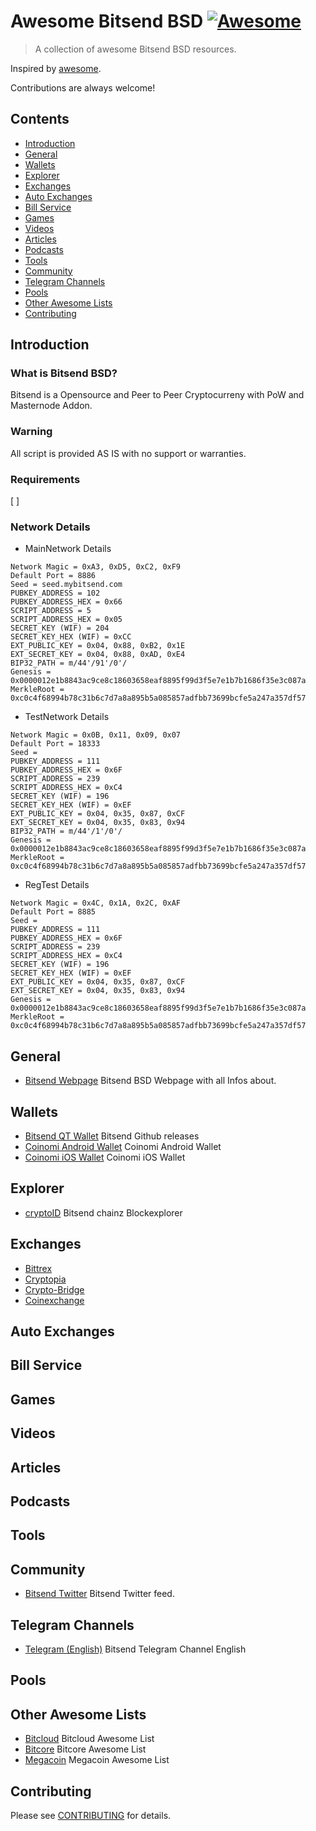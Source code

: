 # Awesome Bitsend BSD [![Awesome](https://awesome.re/badge.svg)](https://awesome.re)

> A collection of awesome Bitsend BSD resources.

Inspired by [awesome](https://github.com/sindresorhus/awesome).

Contributions are always welcome! 

## Contents
* [Introduction](#introduction)
* [General](#general)
* [Wallets](#wallets)
* [Explorer](#explorer)
* [Exchanges](#exchanges)
* [Auto Exchanges](#auto-exchanges)
* [Bill Service](#bill-service)
* [Games](#games)
* [Videos](#videos)
* [Articles](#articles)
* [Podcasts](#podcasts)
* [Tools](#tools)
* [Community](#community)
* [Telegram Channels](#telegram-channels)
* [Pools](#pools)
* [Other Awesome Lists](#other-awesome-lists)
* [Contributing](#contributing)

## Introduction
### What is Bitsend BSD?
Bitsend is a Opensource and Peer to Peer Cryptocurreny with PoW and Masternode Addon.

### Warning
All script is provided AS IS with no support or warranties.

### Requirements
[ ]

### Network Details
* MainNetwork Details
```
Network Magic = 0xA3, 0xD5, 0xC2, 0xF9
Default Port = 8886
Seed = seed.mybitsend.com
PUBKEY_ADDRESS = 102
PUBKEY_ADDRESS_HEX = 0x66
SCRIPT_ADDRESS = 5
SCRIPT_ADDRESS_HEX = 0x05
SECRET_KEY (WIF) = 204
SECRET_KEY_HEX (WIF) = 0xCC
EXT_PUBLIC_KEY = 0x04, 0x88, 0xB2, 0x1E
EXT_SECRET_KEY = 0x04, 0x88, 0xAD, 0xE4
BIP32_PATH = m/44'/91'/0'/
Genesis = 0x0000012e1b8843ac9ce8c18603658eaf8895f99d3f5e7e1b7b1686f35e3c087a
MerkleRoot = 0xc0c4f68994b78c31b6c7d7a8a895b5a085857adfbb73699bcfe5a247a357df57
```
* TestNetwork Details
```
Network Magic = 0x0B, 0x11, 0x09, 0x07
Default Port = 18333
Seed = 
PUBKEY_ADDRESS = 111
PUBKEY_ADDRESS_HEX = 0x6F
SCRIPT_ADDRESS = 239
SCRIPT_ADDRESS_HEX = 0xC4
SECRET_KEY (WIF) = 196
SECRET_KEY_HEX (WIF) = 0xEF
EXT_PUBLIC_KEY = 0x04, 0x35, 0x87, 0xCF
EXT_SECRET_KEY = 0x04, 0x35, 0x83, 0x94
BIP32_PATH = m/44'/1'/0'/
Genesis = 0x0000012e1b8843ac9ce8c18603658eaf8895f99d3f5e7e1b7b1686f35e3c087a
MerkleRoot = 0xc0c4f68994b78c31b6c7d7a8a895b5a085857adfbb73699bcfe5a247a357df57
```
* RegTest Details
```
Network Magic = 0x4C, 0x1A, 0x2C, 0xAF
Default Port = 8885
Seed =
PUBKEY_ADDRESS = 111
PUBKEY_ADDRESS_HEX = 0x6F
SCRIPT_ADDRESS = 239
SCRIPT_ADDRESS_HEX = 0xC4
SECRET_KEY (WIF) = 196
SECRET_KEY_HEX (WIF) = 0xEF
EXT_PUBLIC_KEY = 0x04, 0x35, 0x87, 0xCF
EXT_SECRET_KEY = 0x04, 0x35, 0x83, 0x94
Genesis = 0x0000012e1b8843ac9ce8c18603658eaf8895f99d3f5e7e1b7b1686f35e3c087a
MerkleRoot = 0xc0c4f68994b78c31b6c7d7a8a895b5a085857adfbb73699bcfe5a247a357df57
```

## General
* [Bitsend Webpage](https://bitsend.info/) Bitsend BSD Webpage with all Infos about.

## Wallets
* [Bitsend QT Wallet](https://github.com/LIMXTEC/Bitsend/releases) Bitsend Github releases
* [Coinomi Android Wallet](https://play.google.com/store/apps/details?id=com.coinomi.wallet) Coinomi Android Wallet
* [Coinomi iOS Wallet](https://itunes.apple.com/app/coinomi-wallet/id1333588809) Coinomi iOS Wallet

## Explorer
* [cryptoID](https://chainz.cryptoid.info/bsd/) Bitsend chainz Blockexplorer

## Exchanges
* [Bittrex](https://bittrex.com/Market/Index?MarketName=BTC-BSD)
* [Cryptopia](https://www.cryptopia.co.nz/Exchange/?market=BSD_BTC)
* [Crypto-Bridge](https://wallet.crypto-bridge.org/market/BRIDGE.BSD_BRIDGE.BTC)
* [Coinexchange](https://www.coinexchange.io/market/BSD/BTC)

## Auto Exchanges

## Bill Service

## Games

## Videos

## Articles

## Podcasts

## Tools

## Community
* [Bitsend Twitter](https://twitter.com/bit_send) Bitsend Twitter feed.

## Telegram Channels
* [Telegram (English)](https://t.me/BSD_Bitsend) Bitsend Telegram Channel English

## Pools

## Other Awesome Lists
* [Bitcloud](https://github.com/LIMXTEC/awesome-bitcloud-btdx/) Bitcloud Awesome List
* [Bitcore](https://github.com/LIMXTEC/awesome-bitcore-btx/) Bitcore Awesome List
* [Megacoin](https://github.com/LIMXTEC/awesome-megacoin-mec/) Megacoin Awesome List

## Contributing
Please see [CONTRIBUTING](https://github.com/LIMXTEC/awesome-bitsend-bsd/blob/master/contributing.md) for details.
